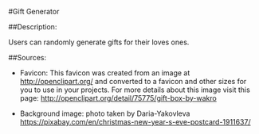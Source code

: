 #Gift Generator

##Description:

Users can randomly generate gifts for their loves ones. 

##Sources:
- Favicon: This favicon was created from an image at http://openclipart.org/ and converted to a favicon and other sizes for you to use in your projects. For more details about this image visit this page: http://openclipart.org/detail/75775/gift-box-by-wakro
           
- Background image: photo taken by Daria-Yakovleva https://pixabay.com/en/christmas-new-year-s-eve-postcard-1911637/
           
           
